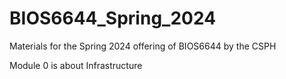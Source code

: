 
# BIOS6644_Spring_2024
Materials for the Spring 2024 offering of BIOS6644 by the CSPH 

Module 0 is about Infrastructure

